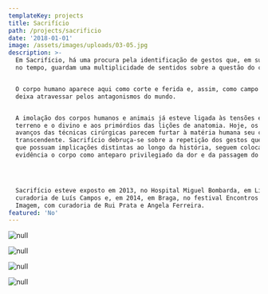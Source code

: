 ```yaml
---
templateKey: projects
title: Sacrifício
path: /projects/sacrificio
date: '2018-01-01'
image: /assets/images/uploads/03-05.jpg
description: >-
  Em Sacrifício, há uma procura pela identificação de gestos que, em sua duração
  no tempo, guardam uma multiplicidade de sentidos sobre a questão do corpo.


  O corpo humano aparece aqui como corte e ferida e, assim, como campo que se
  deixa atravessar pelos antagonismos do mundo.


  A imolação dos corpos humanos e animais já esteve ligada às tensões entre o
  terreno e o divino e aos primórdios das lições de anatomia. Hoje, os notáveis
  avanços das técnicas cirúrgicas parecem furtar à matéria humana seu caráter
  transcendente. Sacrifício debruça-se sobre a repetição dos gestos que, ainda
  que possuam implicações distintas ao longo da história, seguem colocando em
  evidência o corpo como anteparo privilegiado da dor e da passagem do tempo.




  Sacrifício esteve exposto em 2013, no Hospital Miguel Bombarda, em Lisboa, com
  curadoria de Luís Campos e, em 2014, em Braga, no festival Encontros da
  Imagem, com curadoria de Rui Prata e Angela Ferreira.
featured: 'No'
---
```

![null](/assets/images/uploads/03-01.jpg)

![null](/assets/images/uploads/03-02.jpg)

![null](/assets/images/uploads/03-03.jpg)

![null](/assets/images/uploads/03-05.jpg)
